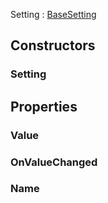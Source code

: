 <p class="title">Setting<span> : <a href="#/api/IndustrialValley.Utility/BaseSetting" title="BaseSetting" class="inherit-link">BaseSetting</a></span><p>

## Constructors


### Setting

<div><Declaration modifier="public" content=" <span>&lt;span class=&quot;method&quot;&gt;Setting&lt;/span&gt;(&lt;span class=&quot;param&quot;&gt;string&lt;/span&gt; name, &lt;span class=&quot;param&quot;&gt;T&lt;/span&gt; value = default, &lt;span class=&quot;param&quot;&gt;void System.Action&amp;lt;T&amp;gt;&lt;/span&gt; onValueChanged = null)</span>"></Declaration></div>

## Properties


### Value
<div><Declaration modifier="public T" content=" <span>&lt;span class=&quot;property&quot;&gt;Value&lt;/span&gt; { &lt;span class=&quot;method&quot;&gt;get&lt;/span&gt;; &lt;span class=&quot;method&quot;&gt;set&lt;/span&gt;; }</span>"></Declaration></div>

### OnValueChanged
<div><Declaration modifier="public void System.Action&amp;lt;T&amp;gt;" content=" <span>&lt;span class=&quot;property&quot;&gt;OnValueChanged&lt;/span&gt; { &lt;span class=&quot;method&quot;&gt;get&lt;/span&gt;; &lt;span class=&quot;method&quot;&gt;set&lt;/span&gt;; }</span>"></Declaration></div>

### Name
<div><Declaration modifier="public string" content=" <span>&lt;span class=&quot;property&quot;&gt;Name&lt;/span&gt; { &lt;span class=&quot;method&quot;&gt;get&lt;/span&gt;; &lt;span class=&quot;method&quot;&gt;set&lt;/span&gt;; }</span>"></Declaration></div>
